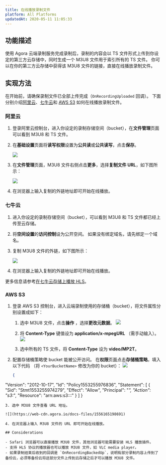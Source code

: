 ```yaml
---
title: 在线播放录制文件
platform: All Platforms
updatedAt: 2020-05-11 11:05:33
---
```

## 功能描述

使用 Agora 云端录制服务完成录制后，录制的内容会以 TS 文件形式上传到你设定的第三方云存储中，同时生成一个 M3U8 文件用于索引所有的 TS 文件。 你可以在你的第三方云存储中获得该 M3U8 文件的链接，直接在线播放录制文件。

## 实现方法

在开始前，请确保录制文件已全部上传完成（`OnRecordingUploaded` 回调）。 下面分别介绍[阿里云](https://www.aliyun.com/product/ossJ)、[七牛云](https://www.qiniu.com/)和 [AWS S3](https://aws.amazon.com/cn/s3/?nc=sn&loc=0) 如何在线播放录制文件。

### 阿里云
1. 登录阿里云控制台，进入你设定的录制存储空间（bucket），在**文件管理**页面可以看到 M3U8 和 TS 文件。
2. 在**基础设置**页面将**读写权限**设置为**公共读**或**公共读写**，点击**保存**。

   ![](https://web-cdn.agora.io/docs-files/1556438995486)

4. 在**文件管理**页面，M3U8 文件右侧点击**更多**，选择**复制文件 URL**，如下图所示：

   ![](https://web-cdn.agora.io/docs-files/1556440791342)

6. 在浏览器上输入复制的外链地址即可开始在线播放。

### 七牛云

1. 进入你设定的录制存储空间（bucket），可以看到 M3U8 和 TS 文件都已经上传至云存储。

2. 将**空间设置**的**访问控制**设为公开空间。 如果没有绑定域名，请先绑定一个域名。

3. 复制 M3U8 文件的外链，如下图所示：

   ![](https://web-cdn.agora.io/docs-files/1556165027848)

4. 在浏览器上输入复制的外链地址即可开始在线播放。

更多信息请参考[在七牛云存储上播放 HLS](<https://developer.qiniu.com/kodo/kb/1339/in-seven-niuyun-stored-in-hls>)。

### AWS S3

1. 登录 AWS S3 控制台，进入云端录制使用的存储桶（bucket），将文件属性分别设置成如下：
   1. 选中 M3U8 文件，点击**操作** ，选择**更改元数据**。
   ![](https://web-cdn.agora.io/docs-files/1556165143077)

   2. 将 **Content-Type** 键值设为 **application/x-mpegURL** （需手动输入）。
   ![](https://web-cdn.agora.io/docs-files/1556165160391)

   3. 选中所有的 TS 文件，将 **Content-Type** 设为 **video/MP2T**。



2. 配置存储桶策略使 bucket 能被公开访问。 在**权限**页面点击**存储桶策略**，填入以下代码 （将 `<YourBucketName>` 修改为你的 bucket）：
![](https://web-cdn.agora.io/docs-files/1556165186768)
   ```json
   {
 "Version": "2012-10-17",
 "Id": "Policy1553255976836",
 "Statement": [
     {
         "Sid": "Stmt1553255974279",
         "Effect": "Allow",
         "Principal": "*",
         "Action": "s3:*",
         "Resource": "arn:aws:s3:::<YourBucketName>"
     }
 ]
}
   ```
3. 选中 M3U8 文件查看 URL 地址。

   ![](https://web-cdn.agora.io/docs-files/1556165198691)

4. 在浏览器上输入 M3U8 文件的 URL 即可开始在线播放。

## Considerations

- Safari 浏览器可以直接播放 M3U8 文件，其他浏览器可能需要安装 HLS 播放插件。
- 支持 HLS 协议的播放器也可以播放 M3U8 文件，如 VLC media player。
- 如果录制结束后收到的回调是 `OnRecordingBackedUp`，说明有部分录制内容上传到了备份云，必须等备份云将这部分文件上传到云存储之后才可以播放 M3U8 文件。